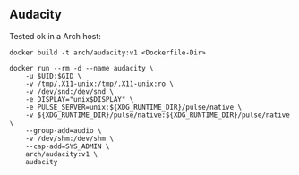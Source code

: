 ## Audacity 

Tested ok in a Arch host:

    docker build -t arch/audacity:v1 <Dockerfile-Dir>

    docker run --rm -d --name audacity \
        -u $UID:$GID \
        -v /tmp/.X11-unix:/tmp/.X11-unix:ro \
        -v /dev/snd:/dev/snd \
        -e DISPLAY="unix$DISPLAY" \
        -e PULSE_SERVER=unix:${XDG_RUNTIME_DIR}/pulse/native \
        -v ${XDG_RUNTIME_DIR}/pulse/native:${XDG_RUNTIME_DIR}/pulse/native \
        --group-add=audio \
        -v /dev/shm:/dev/shm \
        --cap-add=SYS_ADMIN \
        arch/audacity:v1 \
        audacity

<!--- EOF -->
